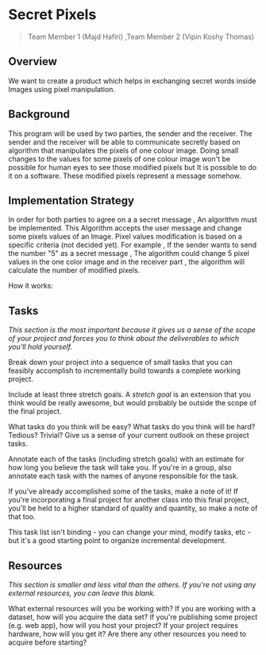 # Secret Pixels

> Team Member 1 (Majd Hafiri) ,Team Member 2 (Vipin Koshy Thomas)

## Overview
We want to create a product which helps in exchanging secret words inside Images using pixel manipulation.


## Background
This program will be used by two parties, the sender and the receiver. The sender and the receiver will be able to communicate secretly based on algorithm that manipulates the pixels of one colour image. Doing small changes to the values for some pixels of one colour image won't be possible for human eyes to see those modified pixels but It is possible to do it on a software. These modified pixels represent a message somehow.



## Implementation Strategy
In order for both parties to agree on a a secret message , An algorithm must be implemented. This Algorithm accepts the user message and change some pixels values of an Image. Pixel values modification is based on a specific criteria (not decided yet). For example , If the sender wants to send the number "5" as a secret message , The algorithm could change 5 pixel values in the one color image and in the receiver part , the algorithm will calculate the number of modified pixels.

How it works:



## Tasks
*This section is the most important because it gives us a sense of the scope of your project and forces you to think about the deliverables to which you'll hold yourself.*

Break down your project into a sequence of small tasks that you can feasibly accomplish to incrementally build towards a complete working project.

Include at least three stretch goals. A *stretch goal* is an extension that you think would be really awesome, but would probably be outside the scope of the final project.

What tasks do you think will be easy? What tasks do you think will be hard? Tedious? Trivial? Give us a sense of your current outlook on these project tasks.

Annotate each of the tasks (including stretch goals) with an estimate for how long you believe the task will take you. If you're in a group, also annotate each task with the names of anyone responsible for the task.

If you've already accomplished some of the tasks, make a note of it! If you're incorporating a final project for another class into this final project, you'll be held to a higher standard of quality and quantity, so make a note of that too.

This task list isn't binding - you can change your mind, modify tasks, etc - but it's a good starting point to organize incremental development.


## Resources
*This section is smaller and less vital than the others. If you're not using any external resources, you can leave this blank.*

What external resources will you be working with? If you are working with a dataset, how will you acquire the data set? If you're publishing some project (e.g. web app), how will you host your project? If your project requires hardware, how will you get it? Are there any other resources you need to acquire before starting?
